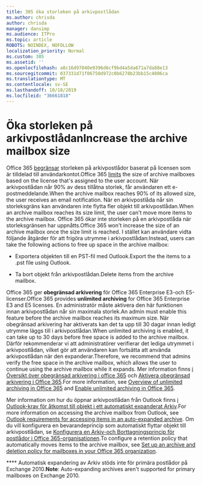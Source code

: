 ```yaml
---
title: 305 öka storleken på arkivpostlådan
ms.author: chrisda
author: chrisda
manager: dansimp
ms.audience: ITPro
ms.topic: article
ROBOTS: NOINDEX, NOFOLLOW
localization_priority: Normal
ms.custom: 305
ms.assetid: ''
ms.openlocfilehash: a8c16d97040e9396d6cf9bd4a5da671a7da88e13
ms.sourcegitcommit: 037331d71f06750d972c0b6278b23bb15c4806ca
ms.translationtype: MT
ms.contentlocale: sv-SE
ms.lasthandoff: 10/18/2019
ms.locfileid: "36661818"
---
```

# <a name="increase-the-archive-mailbox-size"></a><span data-ttu-id="0ee2f-102">Öka storleken på arkivpostlådan</span><span class="sxs-lookup"><span data-stu-id="0ee2f-102">Increase the archive mailbox size</span></span>

<span data-ttu-id="0ee2f-103">Office 365 [begränsar](https://docs.microsoft.com/office365/servicedescriptions/exchange-online-service-description/exchange-online-limits#mailbox-storage-limits) storleken på arkivpostlådor baserat på licensen som är tilldelad till användarkontot.</span><span class="sxs-lookup"><span data-stu-id="0ee2f-103">Office 365 [limits](https://docs.microsoft.com/office365/servicedescriptions/exchange-online-service-description/exchange-online-limits#mailbox-storage-limits) the size of archive mailboxes based on the license that's assigned to the user account.</span></span> <span data-ttu-id="0ee2f-104">När arkivpostlådan når 90% av dess tillåtna storlek, får användaren ett e-postmeddelande.</span><span class="sxs-lookup"><span data-stu-id="0ee2f-104">When the archive mailbox reaches 90% of its allowed size, the user receives an email notification.</span></span> <span data-ttu-id="0ee2f-105">När en arkivpostlåda når sin storleksgräns kan användaren inte flytta fler objekt till arkivpostlådan.</span><span class="sxs-lookup"><span data-stu-id="0ee2f-105">When an archive mailbox reaches its size limit, the user can't move more items to the archive mailbox.</span></span> <span data-ttu-id="0ee2f-106">Office 365 ökar inte storleken på en arkivpostlåda när storleksgränsen har uppnåtts.</span><span class="sxs-lookup"><span data-stu-id="0ee2f-106">Office 365 won't increase the size of an archive mailbox once the size limit is reached.</span></span> <span data-ttu-id="0ee2f-107">I stället kan användare vidta följande åtgärder för att frigöra utrymme i arkivpostlådan:</span><span class="sxs-lookup"><span data-stu-id="0ee2f-107">Instead, users can take the following actions to free up space in the archive mailbox:</span></span>

- <span data-ttu-id="0ee2f-108">Exportera objekten till en PST-fil med Outlook.</span><span class="sxs-lookup"><span data-stu-id="0ee2f-108">Export the the items to a .pst file using Outlook.</span></span>

- <span data-ttu-id="0ee2f-109">Ta bort objekt från arkivpostlådan.</span><span class="sxs-lookup"><span data-stu-id="0ee2f-109">Delete items from the archive mailbox.</span></span>

<span data-ttu-id="0ee2f-110">Office 365 ger **obegränsad arkivering** för Office 365 Enterprise E3-och E5-licenser.</span><span class="sxs-lookup"><span data-stu-id="0ee2f-110">Office 365 provides **unlimited archiving** for Office 365 Enterprise E3 and E5 licenses.</span></span> <span data-ttu-id="0ee2f-111">En administratör måste aktivera den här funktionen innan arkivpostlådan når sin maximala storlek.</span><span class="sxs-lookup"><span data-stu-id="0ee2f-111">An admin must enable this feature before the archive mailbox reaches its maximum size.</span></span> <span data-ttu-id="0ee2f-112">När obegränsad arkivering har aktiverats kan det ta upp till 30 dagar innan ledigt utrymme läggs till i arkivpostlådan.</span><span class="sxs-lookup"><span data-stu-id="0ee2f-112">When unlimited archiving is enabled, it can take up to 30 days before free space is added to the archive mailbox.</span></span> <span data-ttu-id="0ee2f-113">Därför rekommenderar vi att administratörer verifierar det lediga utrymmet i arkivpostlådan, vilket gör att användaren kan fortsätta att använda arkivpostlådan när den expanderar.</span><span class="sxs-lookup"><span data-stu-id="0ee2f-113">Therefore, we recommend that admins verify the free space in the archive mailbox, which allows the user to continue using the archive mailbox while it expands.</span></span> <span data-ttu-id="0ee2f-114">Mer information finns [i Översikt över obegränsad arkivering i office 365](https://docs.microsoft.com/office365/securitycompliance/unlimited-archiving) och [Aktivera obegränsad arkivering i Office 365](https://docs.microsoft.com/office365/securitycompliance/enable-unlimited-archiving).</span><span class="sxs-lookup"><span data-stu-id="0ee2f-114">For more information, see [Overview of unlimited archiving in Office 365](https://docs.microsoft.com/office365/securitycompliance/unlimited-archiving) and [Enable unlimited archiving in Office 365](https://docs.microsoft.com/office365/securitycompliance/enable-unlimited-archiving).</span></span>

<span data-ttu-id="0ee2f-115">Mer information om hur du öppnar arkivpostlådan från Outlook finns [i Outlook-krav för åtkomst till objekt i ett automatiskt expanderat Arkiv](https://docs.microsoft.com/office365/securitycompliance/unlimited-archiving#outlook-requirements-for-accessing-items-in-an-auto-expanded-archive).</span><span class="sxs-lookup"><span data-stu-id="0ee2f-115">For more information on accessing the archive mailbox from Outlook, see [Outlook requirements for accessing items in an auto-expanded archive](https://docs.microsoft.com/office365/securitycompliance/unlimited-archiving#outlook-requirements-for-accessing-items-in-an-auto-expanded-archive).</span></span> <span data-ttu-id="0ee2f-116">Om du vill konfigurera en bevarandeprincip som automatiskt flyttar objekt till arkivpostlådan, se [Konfigurera en Arkiv-och Borttagningsprincip för postlådor i Office 365-organisationen](https://docs.microsoft.com/office365/securitycompliance/set-up-an-archive-and-deletion-policy-for-mailboxes).</span><span class="sxs-lookup"><span data-stu-id="0ee2f-116">To configure a retention policy that automatically moves items to the archive mailbox, see [Set up an archive and deletion policy for mailboxes in your Office 365 organization](https://docs.microsoft.com/office365/securitycompliance/set-up-an-archive-and-deletion-policy-for-mailboxes).</span></span>

<span data-ttu-id="0ee2f-117">\*\*\*\* Automatisk expandering av Arkiv stöds inte för primära postlådor på Exchange 2010.</span><span class="sxs-lookup"><span data-stu-id="0ee2f-117">**Note**: Auto-expanding archives aren't supported for primary mailboxes on Exchange 2010.</span></span>
